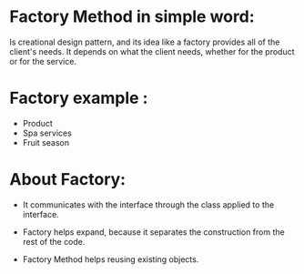# Factory Method in simple word:
Is creational design pattern, and its idea like a factory provides all of the client's needs.
It depends on what the client needs, whether for the product or for the service.

# Factory example :
* Product
* Spa services
* Fruit season

# About Factory:
* It communicates with the interface through the class applied to the interface.

* Factory helps expand, because it separates the construction from the rest of the code.

* Factory Method helps reusing existing objects.
